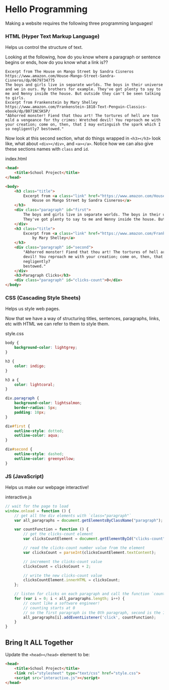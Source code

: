 # Hello Programming
Making a website requires the following three programming languages!
### HTML (Hyper Text Markup Language)
Helps us control the structure of text. 

Looking at the following, how do you know where a paragraph or sentence begins or ends, how do you know what a link is??
```text
Excerpt from The House on Mango Street by Sandra Cisneros
https://www.amazon.com/House-Mango-Street-Sandra-Cisneros/dp/0679734775
The boys and girls live in separate worlds. The boys in their universe and we in ours. My brothers for example. They've got plenty to say to me and Nenny inside the house. But outside they can't be seen talking to girls.
Excerpt from Frankenstein by Mary Shelley
https://www.amazon.com/Frankenstein-1818-Text-Penguin-Classics-ebook/dp/B071NCSKSP/
"Abhorred monster! Fiend that thou art! The tortures of hell are too mild a vengeance for thy crimes: Wretched devil! You reproach me with your creation; come on, then, that I may extinguish the spark which I so negligently7 bestowed."
```
Now look at this second section, what do things wrapped in `<h3></h3>` look like, what about `<div></div>`, and `<a></a>`. Notice how we can also give these sections names with `class` and `id`.

index.html
```html
<head>
    <title>School Project</title>
</head>

<body>
    <h3 class="title">
        Excerpt from <a class="link" href="https://www.amazon.com/House-Mango-Street-Sandra-Cisneros/dp/0679734775">The
            House on Mango Street by Sandra Cisneros</a>
    </h3>
    <div class="paragraph" id="first">
        The boys and girls live in separate worlds. The boys in their universe and we in ours. My brothers for example.
        They've got plenty to say to me and Nenny inside the house. But outside they can't be seen talking to girls.
    </div>
    <h3 class="title">
        Excerpt from <a class="link" href="https://www.amazon.com/Frankenstein-1818-Text-Penguin-Classics-ebook/dp/B071NCSKSP/">Frankenstein
            by Mary Shelley</a>
    </h3>
    <div class="paragraph" id="second">
        "Abhorred monster! Fiend that thou art! The tortures of hell are too mild a vengeance for thy crimes: Wretched
        devil! You reproach me with your creation; come on, then, that I may extinguish the spark which I so
        negligently7
        bestowed."
    </div>
    <h3>Paragraph Clicks</h3>
    <div class="paragraph" id="clicks-count">0</div>
</body>
```
### CSS (Cascading Style Sheets)
Helps us style web pages.

Now that we have a way of structuring titles, sentences, paragraphs, links, etc with HTML we can refer to them to style them.

style.css
```css
body {
    background-color: lightgrey;
}

h3 {
    color: indigo;
}

h3 a {
    color: lightcoral;
}

div.paragraph {
    background-color: lightsalmon;
    border-radius: 5px;
    padding: 10px;
}

div#first {
    outline-style: dotted;
    outline-color: aqua;
}

div#second {
    outline-style: dashed;
    outline-color: greenyellow;
}
```
### JS (JavaScript)
Helps us make our webpage interactive!

interactive.js
```javascript
// wait for the page to load
window.onload = function () {
    // get all the div elements with `class="paragraph"`
    var all_paragraphs = document.getElementsByClassName("paragraph");

    var countFunction = function () {
        // get the clicks-count element
        var clicksCountElement = document.getElementById("clicks-count");

        // read the clicks-count number value from the element
        var clicksCount = parseInt(clicksCountElement.textContent);

        // increment the clicks-count value
        clicksCount = clicksCount + 2;

        // write the new clicks-count value
        clicksCountElement.innerHTML = clicksCount;
    };

    // listen for clicks on each paragraph and call the function `countFunction` 
    for (var i = 0; i < all_paragraphs.length; i++) {
        // count like a software engineer!
        // counting starts at 0
        // so the first paragraph is the 0th paragraph, second is the 1st, etc...
        all_paragraphs[i].addEventListener('click', countFunction);
    }
}
```

## Bring It ALL Together
Update the `<head></head>` element to be:
```html
<head>
    <title>School Project</title>
    <link rel="stylesheet" type="text/css" href="style.css">
    <script src="interactive.js"></script>
</head>
```